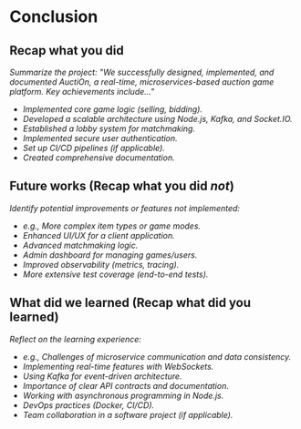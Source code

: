# Conclusion

## Recap what you did

*Summarize the project: "We successfully designed, implemented, and documented AuctiOn, a real-time, microservices-based
auction game platform. Key achievements include..."*

* *Implemented core game logic (selling, bidding).*
* *Developed a scalable architecture using Node.js, Kafka, and Socket.IO.*
* *Established a lobby system for matchmaking.*
* *Implemented secure user authentication.*
* *Set up CI/CD pipelines (if applicable).*
* *Created comprehensive documentation.*

## Future works (Recap what you did *not*)

*Identify potential improvements or features not implemented:*

* *e.g., More complex item types or game modes.*
* *Enhanced UI/UX for a client application.*
* *Advanced matchmaking logic.*
* *Admin dashboard for managing games/users.*
* *Improved observability (metrics, tracing).*
* *More extensive test coverage (end-to-end tests).*

## What did we learned (Recap what did you learned)

*Reflect on the learning experience:*

* *e.g., Challenges of microservice communication and data consistency.*
* *Implementing real-time features with WebSockets.*
* *Using Kafka for event-driven architecture.*
* *Importance of clear API contracts and documentation.*
* *Working with asynchronous programming in Node.js.*
* *DevOps practices (Docker, CI/CD).*
* *Team collaboration in a software project (if applicable).* 